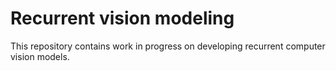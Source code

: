 # Recurrent vision modeling 

This repository contains work in progress on developing recurrent computer vision models.